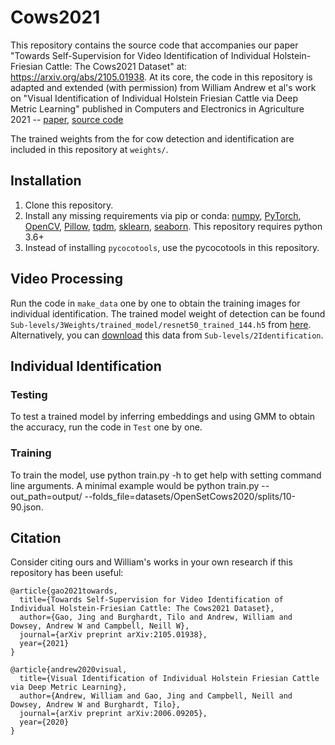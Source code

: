 # Cows2021
This repository contains the source code that accompanies our paper "Towards Self-Supervision for Video Identification of Individual Holstein-Friesian Cattle: The Cows2021 Dataset" at: https://arxiv.org/abs/2105.01938. At its core, the code in this repository is adapted and extended (with permission) from William Andrew et al's work on "Visual Identification of Individual Holstein Friesian Cattle via Deep Metric Learning" published in Computers and Electronics in Agriculture 2021 -- [paper](https://arxiv.org/pdf/2006.09205.pdf), [source code](https://github.com/CWOA/MetricLearningIdentification) 

The trained weights from the for cow detection and identification are included in this repository at `weights/`.


## Installation
1) Clone this repository.
2) Install any missing requirements via pip or conda: [numpy](https://pypi.org/project/numpy/), [PyTorch](https://pytorch.org/), [OpenCV](https://pypi.org/project/opencv-python/), [Pillow](https://pypi.org/project/Pillow/), [tqdm](https://pypi.org/project/tqdm/), [sklearn](https://pypi.org/project/scikit-learn/), [seaborn](https://pypi.org/project/seaborn/). This repository requires python 3.6+
3) Instead of installing `pycocotools`, use the pycocotools in this repository.


## Video Processing
Run the code in `make_data` one by one to obtain the training images for individual identification. The trained model weight of detection can be found `Sub-levels/3Weights/trained_model/resnet50_trained_144.h5` from [here](https://data.bris.ac.uk/data/dataset). Alternatively, you can [download](https://data.bris.ac.uk/data/dataset) this data from `Sub-levels/2Identification`. 

## Individual Identification
### Testing
To test a trained model by inferring embeddings and using GMM to obtain the accuracy, run the code in `Test` one by one.

### Training
To train the model, use python train.py -h to get help with setting command line arguments. A minimal example would be python train.py --out_path=output/ --folds_file=datasets/OpenSetCows2020/splits/10-90.json.

## Citation

Consider citing ours and William's works in your own research if this repository has been useful:

```
@article{gao2021towards,
  title={Towards Self-Supervision for Video Identification of Individual Holstein-Friesian Cattle: The Cows2021 Dataset},
  author={Gao, Jing and Burghardt, Tilo and Andrew, William and Dowsey, Andrew W and Campbell, Neill W},
  journal={arXiv preprint arXiv:2105.01938},
  year={2021}
}

@article{andrew2020visual,
  title={Visual Identification of Individual Holstein Friesian Cattle via Deep Metric Learning},
  author={Andrew, William and Gao, Jing and Campbell, Neill and Dowsey, Andrew W and Burghardt, Tilo},
  journal={arXiv preprint arXiv:2006.09205},
  year={2020}
}

```
